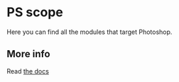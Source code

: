 # PS scope

Here you can find all the modules that target Photoshop.


## More info

Read [the docs](../docs/README.md)
